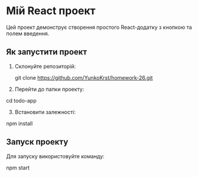 # Мій React проект

Цей проект демонструє створення простого React-додатку з кнопкою та полем введення.

## Як запустити проект

1. Склонуйте репозиторій:
   
   git clone https://github.com/YunkoKrst/homework-26.git

2. Перейти до папки проекту: 

cd todo-app

3. Встановити залежності: 

npm install

## Запуск проекту
Для запуску використовуйте команду:

npm start
